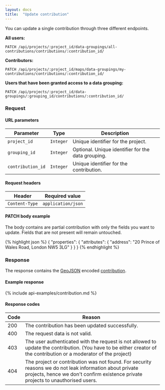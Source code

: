 ```yaml
---
layout: docs
title:  "Update contribution"
---
```


You can update a single contribution through three different endpoints.

**All users:**

``````
PATCH /api/projects/:project_id/data-groupings/all-contributions/contributions/:contribution_id/
``````

**Contributors:**

``````
PATCH /api/projects/:project_id/maps/data-groupings/my-contributions/contributions/:contribution_id/
``````

**Users that have been granted access to a data grouping:**

``````
PATCH /api/projects/:project_id/data-groupings/:grouping_id/contributions/:contribution_id/
``````

### Request

#### URL parameters

Parameter         | Type        | Description
------------------|-------------|--------------------------------------
`project_id`      | `Integer`   | Unique identifier for the project.
`grouping_id`     | `Integer`   | Optional. Unique identifier for the data grouping.
`contribution_id` | `Integer`   | Unique identifier for the contribution.

#### Request headers

Header            | Required value
------------------|-------------
`Content-Type`    | `application/json`

#### PATCH body example

The body contains are partial contribution with only the fields you want to update. Fields that are not present will remain untouched.

{% highlight json %}
{
  "properties": {
    "attributes": {
      "address": "20 Prince of Wales Road, London NW5 3LG"
    }
  }
}
{% endhighlight %}

### Response

The response contains the [GeoJSON](http://geojson.org/geojson-spec.html) encoded [contribution](contribution-response.html).

#### Example response

{% include api-examples/contribution.md %}

#### Response codes

Code  |  Reason
------|-----------------------------------------
 200  | The contribution has been updated successfully.
 400  | The request data is not valid. 
 403  | The user authenticated with the request is not allowed to update the contribution. (You have to be either creator of the contribution or a moderator of the project)
 404  | The project or contribution was not found. For security reasons we do not leak information about private projects, hence we don't confirm existence private projects to unauthorised users.